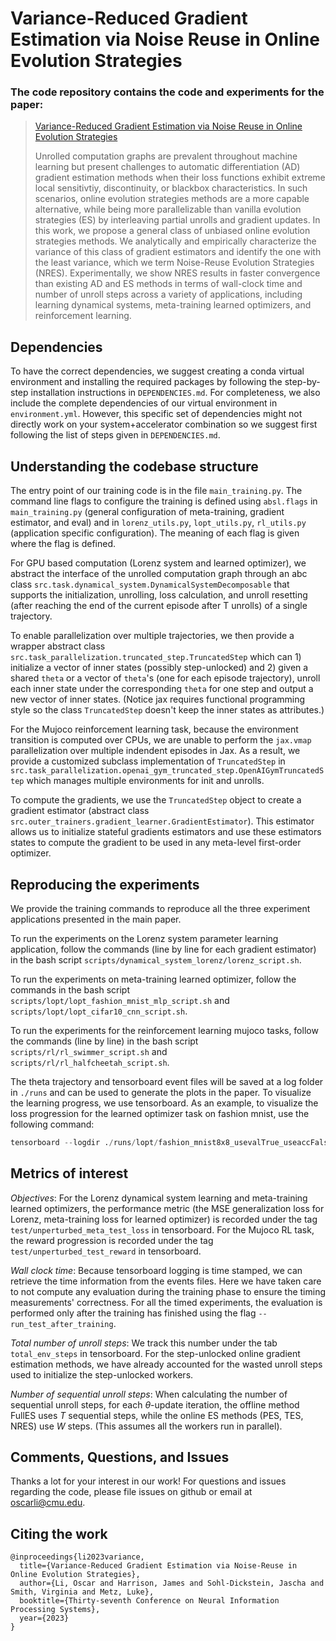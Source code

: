 # Variance-Reduced Gradient Estimation via Noise Reuse in Online Evolution Strategies

### The code repository contains the code and experiments for the paper:

> [Variance-Reduced Gradient Estimation via Noise Reuse in Online Evolution Strategies](https://arxiv.org/abs/2304.12180)
>
> Unrolled computation graphs are prevalent throughout machine learning but present challenges to automatic differentiation (AD) gradient estimation methods when their loss functions exhibit extreme local sensitivtiy, discontinuity, or blackbox characteristics. In such scenarios, online evolution strategies methods are a more capable alternative, while being more parallelizable than vanilla evolution strategies (ES) by interleaving partial unrolls and gradient updates. In this work, we propose a general class of unbiased online evolution strategies methods. We analytically and empirically characterize the variance of this class of gradient estimators and identify the one with the least variance, which we term Noise-Reuse Evolution Strategies (NRES). Experimentally, we show NRES results in faster convergence than existing AD and ES methods in terms of wall-clock time and number of unroll steps across a variety of applications, including learning dynamical systems, meta-training learned optimizers, and reinforcement learning.

## Dependencies
To have the correct dependencies, we suggest creating a conda virtual environment and installing the required packages by following the step-by-step installation instructions in `DEPENDENCIES.md`. For completeness, we also include the complete dependencies of our virtual environment in `environment.yml`. However, this specific set of dependencies might not directly work on your system+accelerator combination so we suggest first following the list of steps given in `DEPENDENCIES.md`.

## Understanding the codebase structure
The entry point of our training code is in the file `main_training.py`. The command line flags to configure the training is defined using `absl.flags` in `main_training.py` (general configuration of meta-training, gradient estimator, and eval) and in `lorenz_utils.py`, `lopt_utils.py`, `rl_utils.py` (application specific configuration). The meaning of each flag is given where the flag is defined.

For GPU based computation (Lorenz system and learned optimizer), we abstract the interface of the unrolled computation graph through an abc class `src.task.dynamical_system.DynamicalSystemDecomposable` that supports the initialization, unrolling, loss calculation, and unroll resetting (after reaching the end of the current episode after T unrolls) of a single trajectory.

To enable parallelization over multiple trajectories, we then provide a wrapper abstract class `src.task_parallelization.truncated_step.TruncatedStep` which can 1) initialize a vector of inner states (possibly step-unlocked) and 2) given a shared `theta` or a vector of `theta`'s (one for each episode trajectory), unroll each inner state under the corresponding `theta` for one step and output a new vector of inner states. (Notice jax requires functional programming style so the class `TruncatedStep` doesn't keep the inner states as attributes.)

For the Mujoco reinforcement learning task, because the environment transition is computed over CPUs, we are unable to perform the `jax.vmap` parallelization over multiple indendent episodes in Jax. As a result, we provide a customized subclass implementation of `TruncatedStep` in `src.task_parallelization.openai_gym_truncated_step.OpenAIGymTruncatedStep` which manages multiple environments for init and unrolls.

To compute the gradients, we use the `TruncatedStep` object to create a gradient estimator (abstract class `src.outer_trainers.gradient_learner.GradientEstimator`). This estimator allows us to initialize stateful gradients estimators and use these estimators states to compute the gradient to be used in any meta-level first-order optimizer.

## Reproducing the experiments
We provide the training commands to reproduce all the three experiment applications presented in the main paper. 

To run the experiments on the Lorenz system parameter learning application, follow the commands (line by line for each gradient estimator) in the bash script
`scripts/dynamical_system_lorenz/lorenz_script.sh`.

To run the experiments on meta-training learned optimizer, follow the commands in the bash script `scripts/lopt/lopt_fashion_mnist_mlp_script.sh` and `scripts/lopt/lopt_cifar10_cnn_script.sh`.

To run the experiments for the reinforcement learning mujoco tasks, follow the commands (line by line) in the bash script `scripts/rl/rl_swimmer_script.sh` and `scripts/rl/rl_halfcheetah_script.sh`.

The theta trajectory and tensorboard event files will be saved at a log folder in `./runs` and can be used to generate the plots in the paper. To visualize the learning progress, we use tensorboard. As an example, to visualize the loss progression for the learned optimizer task on fashion mnist, use the following command:

```python
tensorboard --logdir ./runs/lopt/fashion_mnist8x8_usevalTrue_useaccFalse_tb128_vb128_MLP32-32-32_gelu_dropout0.0_singleseq88_T1000_MLPLOpt --load_fast=true
```

## Metrics of interest
_Objectives_: For the Lorenz dynamical system learning and meta-training learned optimizers, the performance metric (the MSE generalization loss for Lorenz, meta-training loss for learned optimizer) is recorded under the tag `test/unperturbed_meta_test_loss` in tensorboard. For the Mujoco RL task, the reward progression is recorded under the tag `test/unperturbed_test_reward` in tensorboard.

_Wall clock time_: Because tensorboard logging is time stamped, we can retrieve the time information from the events files. Here we have taken care to not compute any evaluation during the training phase to ensure the timing measurements' correctness. For all the timed experiments, the evaluation is performed only after the training has finished using the flag `--run_test_after_training`.

_Total number of unroll steps_: We track this number under the tab `total_env_steps` in tensorboard. For the step-unlocked online gradient estimation methods, we have already accounted for the wasted unroll steps used to initialize the step-unlocked workers.

_Number of sequential unroll steps_: When calculating the number of sequential unroll steps, for each $\theta$-update iteration, the offline method FullES uses $T$ sequential steps, while the online ES methods (PES, TES, NRES) use $W$ steps. (This assumes all the workers run in parallel).

## Comments, Questions, and Issues
Thanks a lot for your interest in our work! For questions and issues regarding the code, please file issues on github or email at <oscarli@cmu.edu>.

## Citing the work
```
@inproceedings{li2023variance,
  title={Variance-Reduced Gradient Estimation via Noise-Reuse in Online Evolution Strategies},
  author={Li, Oscar and Harrison, James and Sohl-Dickstein, Jascha and Smith, Virginia and Metz, Luke},
  booktitle={Thirty-seventh Conference on Neural Information Processing Systems},
  year={2023}
}
```
